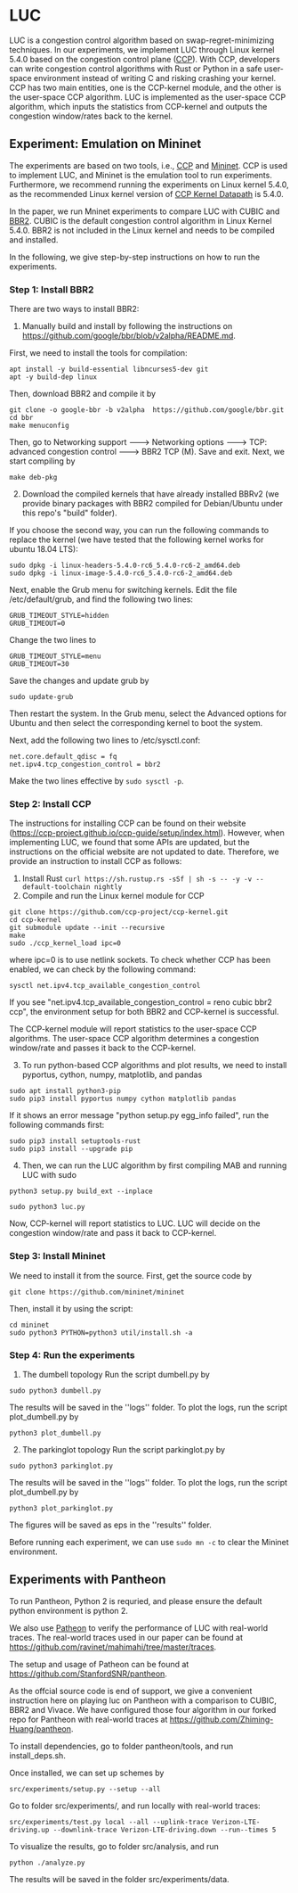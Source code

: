 # LUC
LUC is a congestion control algorithm based on swap-regret-minimizing techniques. In our experiments, we implement LUC through Linux kernel 5.4.0 based on the congestion control plane ([CCP](https://ccp-project.github.io/)). With CCP, developers can write congestion control algorithms with Rust or Python in a safe user-space environment instead of writing C and risking crashing your kernel. CCP has two main entities, one is the CCP-kernel module, and the other is the user-space CCP algorithm. LUC is implemented as the user-space CCP algorithm, which inputs the statistics from CCP-kernel and outputs the congestion window/rates back to the kernel.

## Experiment: Emulation on Mininet
The experiments are based on two tools, i.e., [CCP](https://ccp-project.github.io/) and [Mininet](http://mininet.org/). CCP is used to implement LUC, and Mininet is the emulation tool to run experiments.
Furthermore, we recommend running the experiments on Linux kernel 5.4.0, as the recommended Linux kernel version of [CCP Kernel Datapath](https://github.com/ccp-project/ccp-kernel) is 5.4.0. 

In the paper, we run Mninet experiments to compare LUC with CUBIC and [BBR2](https://github.com/google/bbr/blob/v2alpha/README.md). CUBIC is the default congestion control algorithm in Linux Kernel 5.4.0. BBR2 is not included in the Linux kernel and needs to be compiled and installed.

In the following, we give step-by-step instructions on how to run the experiments.

### Step 1:  Install BBR2
There are two ways to install BBR2:
1. Manually build and install by following the instructions on https://github.com/google/bbr/blob/v2alpha/README.md.

First, we need to install the tools for compilation:

```
apt install -y build-essential libncurses5-dev git
apt -y build-dep linux
```

Then, download BBR2 and compile it by
```
git clone -o google-bbr -b v2alpha  https://github.com/google/bbr.git
cd bbr
make menuconfig
```
Then, go to Networking support ---> Networking options ---> TCP: advanced congestion control ---> BBR2 TCP (M). Save and exit. Next, we start compiling by

```
make deb-pkg
```


2. Download the compiled kernels that have already installed BBRv2 (we provide binary packages with BBR2 compiled for Debian/Ubuntu under this repo's "build" folder). 



If you choose the second way, you can run the following commands to replace the kernel (we have tested that the following kernel works for ubuntu 18.04 LTS):

```
sudo dpkg -i linux-headers-5.4.0-rc6_5.4.0-rc6-2_amd64.deb
sudo dpkg -i linux-image-5.4.0-rc6_5.4.0-rc6-2_amd64.deb
```

Next, enable the Grub menu for switching kernels. Edit the file /etc/default/grub, and find the following two lines:
```
GRUB_TIMEOUT_STYLE=hidden
GRUB_TIMEOUT=0
```
Change the two lines to
```
GRUB_TIMEOUT_STYLE=menu
GRUB_TIMEOUT=30
```
Save the changes and update grub by
```
sudo update-grub
```

Then restart the system.  In the Grub menu, select the Advanced options for Ubuntu and then select the corresponding kernel to boot the system.

Next, add the following two lines to /etc/sysctl.conf:
```
net.core.default_qdisc = fq
net.ipv4.tcp_congestion_control = bbr2
```
Make the two lines effective by `sudo sysctl -p`.

### Step 2: Install CCP
The instructions for installing CCP can be found on their website (https://ccp-project.github.io/ccp-guide/setup/index.html). However, when implementing LUC, we found that some APIs are updated, but the instructions on the official website are not updated to date. Therefore, we provide an instruction to install CCP as follows:

1. Install Rust
`curl https://sh.rustup.rs -sSf | sh -s -- -y -v --default-toolchain nightly`
2. Compile and run the Linux kernel module for CCP
```
git clone https://github.com/ccp-project/ccp-kernel.git
cd ccp-kernel
git submodule update --init --recursive
make
sudo ./ccp_kernel_load ipc=0
```
where ipc=0 is to use netlink sockets. To check whether CCP has been enabled, we can check by the following command:

```
sysctl net.ipv4.tcp_available_congestion_control
```
If you see "net.ipv4.tcp_available_congestion_control = reno cubic bbr2 ccp", the environment setup for both BBR2 and CCP-kernel is successful. 

The CCP-kernel module will report statistics to the user-space CCP algorithms. The user-space CCP algorithm determines a congestion window/rate and passes it back to the CCP-kernel.

3. To run python-based CCP algorithms and plot results, we need to install pyportus, cython, numpy, matplotlib, and pandas
```
sudo apt install python3-pip
sudo pip3 install pyportus numpy cython matplotlib pandas
```

If it shows an error message "python setup.py egg_info failed", run the following commands first:
```
sudo pip3 install setuptools-rust
sudo pip3 install --upgrade pip
```

4. Then, we can run the LUC algorithm by first compiling MAB and running LUC with sudo

```
python3 setup.py build_ext --inplace
```
```
sudo python3 luc.py

```
Now, CCP-kernel will report statistics to LUC. LUC will decide on the congestion window/rate and pass it back to CCP-kernel.


### Step 3: Install Mininet
We need to install it from the source. First, get the source code by
```
git clone https://github.com/mininet/mininet
```
Then, install it by using the script:
```
cd mininet
sudo python3 PYTHON=python3 util/install.sh -a
```




### Step 4: Run the experiments
1. The dumbell topology
Run the script dumbell.py by
```
sudo python3 dumbell.py
```
The results will be saved in the ''logs'' folder. To plot the logs, run the script plot_dumbell.py by
```
python3 plot_dumbell.py
```


2. The parkinglot topology
Run the script parkinglot.py by
```
sudo python3 parkinglot.py
```
The results will be saved in the ''logs'' folder. To plot the logs, run the script plot_dumbell.py by
```
python3 plot_parkinglot.py
```

The figures will be saved as eps in the ''results'' folder.

Before running each experiment, we can use `sudo mn -c` to clear the Mininet environment.

## Experiments with Pantheon
To run Pantheon, Python 2 is requried, and please ensure the default python environment is python 2.

We also use [Patheon](https://pantheon.stanford.edu/) to verify the performance of LUC with real-world traces. The real-world traces used in our paper can be found at https://github.com/ravinet/mahimahi/tree/master/traces. 

The setup and usage of Patheon can be found at https://github.com/StanfordSNR/pantheon. 

As the offcial source code is end of support, we give a convenient instruction here on playing luc on Pantheon with a comparison to CUBIC, BBR2 and Vivace. We have configured those four algorithm in our forked repo for Pantheon with real-world traces at https://github.com/Zhiming-Huang/pantheon.


To install dependencies, go to folder pantheon/tools, and run install_deps.sh.

Once installed, we can set up schemes by
```
src/experiments/setup.py --setup --all
```

Go to folder src/experiments/, and  run locally with real-world traces:
```
src/experiments/test.py local --all --uplink-trace Verizon-LTE-driving.up --downlink-trace Verizon-LTE-driving.down --run--times 5 
```

To visualize the results, go to folder src/analysis, and run
```
python ./analyze.py
```

The results will be saved in the folder src/experiments/data.